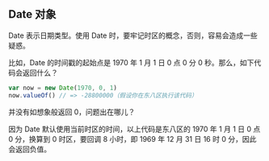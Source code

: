 ## Date 对象

Date 表示日期类型。使用 Date 时，要牢记时区的概念，否则，容易会造成一些疑惑。

比如，Date 的时间戳的起始点是 1970 年 1 月 1 日 0 点 0 分 0 秒。那么，如下代码会返回什么？

```javascript
var now = new Date(1970, 0, 1)
now.valueOf() // => -28800000（假设你在东八区执行该代码）
```

并没有如想象般返回 0，问题出在哪儿？

因为 Date 默认使用当前时区的时间，以上代码是东八区的 1970 年 1 月 1 日 0 点 0 分，换算到 0 时区，要回调 8 小时，即 1969 年 12 月 31 日 16 时 0 分，因此会返回负值。